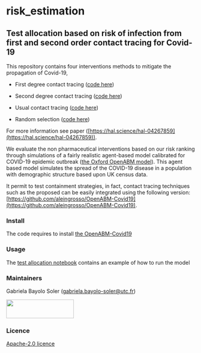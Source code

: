 # risk_estimation
## Test allocation based on risk of infection from first and second order contact tracing for Covid-19

This repository contains four interventions methods to mitigate the propagation of Covid-19, 

 - First degree contact tracing  ([code here](https://github.com/gbayolo26/risk_estimation/blob/main/intervention_strategies/First_Degree_Contact_Tracing_Risk.py))
* Second degree contact tracing  ([code here](https://github.com/gbayolo26/risk_estimation/blob/main/intervention_strategies/Second_Degree_Contact_Tracing_Risk.py))
+ Usual contact tracing ([code here](https://github.com/gbayolo26/risk_estimation/blob/main/intervention_strategies/Contact_Tracing.py))
- Random selection ([code here](https://github.com/gbayolo26/risk_estimation/blob/main/intervention_strategies/Random_Selection.py))

For more information see paper ([https://hal.science/hal-04267859](https://hal.science/hal-04267859)). 
  
 We evaluate the non pharmaceutical interventions based on our risk ranking through simulations of a fairly realistic agent-based model calibrated for COVID-19 epidemic outbreak ([the Oxford OpenABM model](https://github.com/BDI-pathogens/OpenABM-Covid19)). 
 This agent based model simulates the spread of the COVID-19 disease in a population with demographic structure based upon UK census data.  
 
 It permit to test containment strategies, in fact, contact tracing techniques such as the proposed can be easily integrated using the following version: [https://github.com/aleingrosso/OpenABM-Covid19](https://github.com/aleingrosso/OpenABM-Covid19). 

### Install
The code requires to install [the OpenABM-Covid19](https://github.com/aleingrosso/OpenABM-Covid19)

### Usage
The [test allocation notebook](https://github.com/gbayolo26/intervention_strategies/blob/main/Test_allocation.ipynb) contains an example of how to run the model

### Maintainers
Gabriela Bayolo Soler (gabriela.bayolo-soler@utc.fr)

<img src="https://github.com/gbayolo26/risk_estimation/assets/79975920/eedd8e6e-6cea-4327-bef3-54fe0256ff06" width="180" height="50">

### Licence
[Apache-2.0 licence](https://github.com/gbayolo26/risk_estimation/blob/main/LICENSE)
